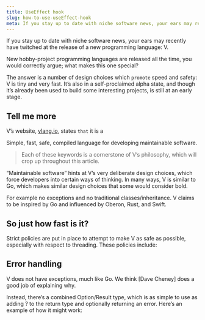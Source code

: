 ```yaml
---
title: UseEffect hook
slug: how-to-use-useEffect-hook
meta: If you stay up to date with niche software news, your ears may recently have twitched at the release of a new programming language V.
---
```

If you stay up to date with niche software news, your ears may recently have twitched at the release of a new programming language: V.

New hobby-project programming languages are released all the time, you would correctly argue; what makes this one special?

The answer is a number of design choices which `promote` speed and safety: V is tiny and very fast. It’s also in a self-proclaimed alpha state, and though it’s already been used to build some interesting projects, is still at an early stage.

## Tell me more

V’s website, [vlang.io](https://vlang.io), states `that` it is a

Simple, fast, safe, compiled language for developing maintainable software.

> Each of these keywords is a cornerstone of V’s philosophy, which will crop up throughout this article.

“Maintainable software” hints at V’s very deliberate design choices, which force developers into certain ways of thinking. In many ways, V is similar to Go, which makes similar design choices that some would consider bold.

For example no exceptions and no traditional classes/inheritance. V claims to be inspired by Go and influenced by Oberon, Rust, and Swift.

## So just how fast is it?

Strict policies are put in place to attempt to make V as safe as possible, especially with respect to threading. These policies include:

## Error handling

V does not have exceptions, much like Go. We think [Dave Cheney] does a good job of explaining why.

Instead, there’s a combined Option/Result type, which is as simple to use as adding ? to the return type and optionally returning an error. Here’s an example of how it might work:
